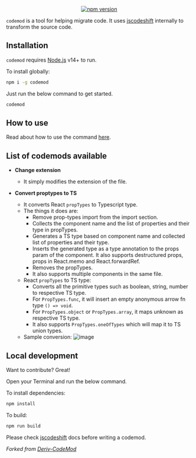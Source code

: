 <p align="center">
  <a href="https://www.npmjs.com/package/codemod" target="_blank" >
    <img src="https://badge.fury.io/js/codemod.svg" alt="npm version">
  </a>
</p>

`codemod` is a tool for helping migrate code. It uses [jscodeshift](https://github.com/facebook/jscodeshift) internally to transform the source code.

## Installation

`codemod` requires [Node.js](https://nodejs.org/) v14+ to run.

To install globally:

```sh
npm i -g codemod
```

Just run the below command to get started.

```sh
codemod
```

## How to use

Read about how to use the command [here](https://github.com/binary-com/codemod/blob/master/HOW-TO-USE.md).

## List of codemods available

-   **Change extension**

    -   It simply modifies the extension of the file.

-   **Convert proptypes to TS**
    -   It converts React `propTypes` to Typescript type.
    -   The things it does are:
        -   Remove prop-types import from the import section.
        -   Collects the component name and the list of properties and their type in propTypes.
        -   Generates a TS type based on component name and collected list of properties and their type.
        -   Inserts the generated type as a type annotation to the props param of the component. It also supports destructured props, props in React.memo and React.forwardRef.
        -   Removes the propTypes.
        -   It also supports multiple components in the same file.
    -   React `propTypes` to TS type:
        -   Converts all the primitive types such as boolean, string, number to respective TS type.
        -   For `PropTypes.func`, it will insert an empty anonymous arrow fn type `() => void`.
        -   For `PropTypes.object` or `PropTypes.array`, it maps unknown as respective TS type.
        -   It also supports `PropTypes.oneOfTypes` which will map it to TS union types.
    -   Sample conversion:
        ![image](https://user-images.githubusercontent.com/56330681/152483079-fff0639c-3f43-43fc-9510-9feb6f7e89a6.png)

## Local development

Want to contribute? Great!

Open your Terminal and run the below command.

To install dependencies:

```sh
npm install
```

To build:

```sh
npm run build
```

Please check [jscodeshift](https://github.com/facebook/jscodeshift) docs before writing a codemod.

_Forked from [Deriv-CodeMod](https://github.com/binary-com/deriv-codemod)_
